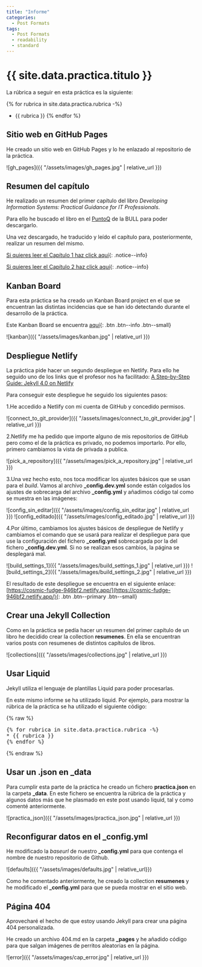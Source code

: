 ```yaml
---
title: "Informe"
categories:
  - Post Formats
tags:
  - Post Formats
  - readability
  - standard
---
```


# {{ site.data.practica.titulo }}

La rúbrica a seguir en esta práctica es la siguiente:

{% for rubrica in site.data.practica.rubrica -%}
* {{ rubrica }}
{% endfor %}

## Sitio web en GitHub Pages

He creado un sitio web en GitHub Pages y lo he enlazado al repositorio de la práctica.

![gh_pages]({{ "/assets/images/gh_pages.jpg" | relative_url }})

## Resumen del capítulo

He realizado un resumen del primer capítulo del libro _Developing Information Systems: Practical Guidance for IT Professionals_.

Para ello he buscado el libro en el [PuntoQ](https://www.ull.es/servicios/biblioteca/servicios/puntoq/) de la BULL para poder descargarlo.

Una vez descargado, he traducido y leído el capítulo para, posteriormente, realizar un resumen del mismo.

[Si quieres leer el Capítulo 1 haz click aquí](https://ull-esit-dmsi-2223.github.io/intro2sd-patricia-martinez-polo-alu0101116532/resumenes/cap1-desarrollo-de-sistemas-de-informacion/){: .notice--info}

[Si quieres leer el Capítulo 2 haz click aquí](https://ull-esit-dmsi-2223.github.io/intro2sd-patricia-martinez-polo-alu0101116532/resumenes/cap2-desarrollo-de-sistemas-de-informacion/){: .notice--info}

## Kanban Board

Para esta práctica se ha creado un Kanban Board project en el que se encuentran las distintas incidencias que se han ido detectando durante el desarrollo de la práctica.

Este Kanban Board se encuentra [aquí](https://github.com/orgs/ULL-ESIT-DMSI-2223/projects/16){: .btn .btn--info .btn--small}

![kanban]({{ "/assets/images/kanban.jpg" | relative_url }})

## Despliegue Netlify

La práctica pide hacer un segundo despliegue en Netlify. Para ello he seguido uno de los links que el profesor nos ha facilitado: [A Step-by-Step Guide: Jekyll 4.0 on Netlify](https://www.netlify.com/blog/2020/04/02/a-step-by-step-guide-jekyll-4.0-on-netlify/)

Para conseguir este despliegue he seguido los siguientes pasos:

1.He accedido a Netlify con mi cuenta de GitHub y concedido permisos.

![connect_to_git_provider]({{ "/assets/images/connect_to_git_provider.jpg" | relative_url }})

2.Netlify me ha pedido que importe alguno de mis repositorios de GitHub pero como el de la práctica es privado, no podemos importarlo. Por ello, primero cambiamos la vista de privada a publica.

![pick_a_repository]({{ "/assets/images/pick_a_repository.jpg" | relative_url }})

3.Una vez hecho esto, nos toca modificar los ajustes básicos que se usan para el _build_. Vamos al archivo **_config.dev.yml** sonde están colgados los ajustes de sobrecarga del archivo **_config.yml** y añadimos código tal como se muestra en las imágenes:

![config_sin_editar]({{ "/assets/images/config_sin_editar.jpg" | relative_url }})
![config_editado]({{ "/assets/images/config_editado.jpg" | relative_url }})

4.Por último, cambiamos los ajustes básicos de despliegue de Netlify y cambiamos el comando que se usará para realizar el despliegue para que use la configuración del fichero **_config.yml** sobrecargada por la del fichero **_config.dev.yml**. Si no se realizan esos cambios, la página se desplegará mal.

![build_settings_1]({{ "/assets/images/build_settings_1.jpg" | relative_url }})
![build_settings_2]({{ "/assets/images/build_settings_2.jpg" | relative_url }})

El resultado de este despliegue se encuentra en el siguiente enlace: [https://cosmic-fudge-946bf2.netlify.app/](https://cosmic-fudge-946bf2.netlify.app/){: .btn .btn--primary .btn--small}

## Crear una Jekyll Collection

Como en la práctica se pedía hacer un resumen del primer capítulo de un libro he decidido crear la collection **resumenes**. En ella se encuentran varios posts con resumenes de distintos capítulos de libros.

![collections]({{ "/assets/images/collections.jpg" | relative_url }})

## Usar Liquid

Jekyll utiliza el lenguaje de plantillas Liquid para poder procesarlas.

En este mismo informe se ha utilizado liquid. Por ejemplo, para mostrar la rúbrica de la práctica se ha utilizado el siguiente código:

{% raw %}
<pre>
{% for rubrica in site.data.practica.rubrica -%}
* {{ rubrica }}
{% endfor %}
</pre>
{% endraw %}

## Usar un .json en _data

Para cumplir esta parte de la práctica he creado un fichero **practica.json** en la carpeta **_data**. En este fichero se encuentra la rúbrica de la práctica y algunos datos más que he plasmado en este post usando liquid, tal y como comenté anteriormente.

![practica_json]({{ "/assets/images/practica_json.jpg" | relative_url }})

## Reconfigurar datos en el _config.yml

He modificado la _baseurl_ de nuestro **_config.yml** para que contenga el nombre de nuestro repositorio de Github.

![defaults]({{ "/assets/images/defaults.jpg" | relative_url}})

Como he comentado anteriormente, he creado la collection **resumenes** y he modificado el **_config.yml** para que se pueda mostrar en el sitio web.

## Página 404

Aprovecharé el hecho de que estoy usando Jekyll para crear una página 404 personalizada.

He creado un archivo 404.md en la carpeta **_pages** y he añadido código para que salgan imágenes de perritos aleatorias en la página.

![error]({{ "/assets/images/cap_error.jpg" | relative_url }})